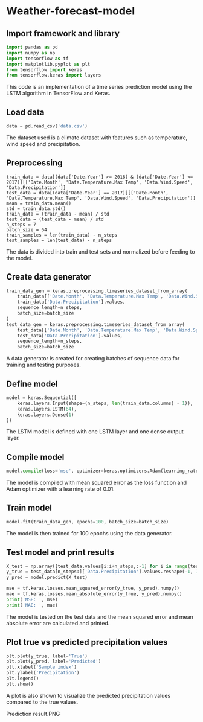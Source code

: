 # Weather-forecast-model


## Import framework and library
``` python
import pandas as pd
import numpy as np
import tensorflow as tf
import matplotlib.pyplot as plt
from tensorflow import keras
from tensorflow.keras import layers
```
This code is an implementation of a time series prediction model using the LSTM algorithm in TensorFlow and Keras. 

## Load data
``` python
data = pd.read_csv('data.csv')
```
The dataset used is a climate dataset with features such as temperature, wind speed and precipitation.

## Preprocessing
``` pytohn
train_data = data[(data['Date.Year'] >= 2016) & (data['Date.Year'] <= 2017)][['Date.Month', 'Data.Temperature.Max Temp', 'Data.Wind.Speed', 'Data.Precipitation']]
test_data = data[(data['Date.Year'] == 2017)][['Date.Month', 'Data.Temperature.Max Temp', 'Data.Wind.Speed', 'Data.Precipitation']]
mean = train_data.mean()
std = train_data.std()
train_data = (train_data - mean) / std
test_data = (test_data - mean) / std
n_steps = 7
batch_size = 64
train_samples = len(train_data) - n_steps
test_samples = len(test_data) - n_steps
```
The data is divided into train and test sets and normalized before feeding to the model.

## Create data generator
``` python
train_data_gen = keras.preprocessing.timeseries_dataset_from_array(
    train_data[['Date.Month', 'Data.Temperature.Max Temp', 'Data.Wind.Speed']].values,
    train_data['Data.Precipitation'].values,
    sequence_length=n_steps,
    batch_size=batch_size
)
test_data_gen = keras.preprocessing.timeseries_dataset_from_array(
    test_data[['Date.Month', 'Data.Temperature.Max Temp', 'Data.Wind.Speed']].values,
    test_data['Data.Precipitation'].values,
    sequence_length=n_steps,
    batch_size=batch_size
```
A data generator is created for creating batches of sequence data for training and testing purposes. 

## Define model
``` python
model = keras.Sequential([
    keras.layers.Input(shape=(n_steps, len(train_data.columns) - 1)),
    keras.layers.LSTM(64),
    keras.layers.Dense(1)
])
```
The LSTM model is defined with one LSTM layer and one dense output layer.

## Compile model
``` python
model.compile(loss='mse', optimizer=keras.optimizers.Adam(learning_rate=0.01), metrics=['mae'])
```
The model is compiled with mean squared error as the loss function and Adam optimizer with a learning rate of 0.01.

## Train model
``` python
model.fit(train_data_gen, epochs=100, batch_size=batch_size)
```
The model is then trained for 100 epochs using the data generator.

## Test model and print results
``` python
X_test = np.array([test_data.values[i:i+n_steps,:-1] for i in range(test_samples)])
y_true = test_data[n_steps:]['Data.Precipitation'].values.reshape(-1, 1)
y_pred = model.predict(X_test)

mse = tf.keras.losses.mean_squared_error(y_true, y_pred).numpy()
mae = tf.keras.losses.mean_absolute_error(y_true, y_pred).numpy()
print('MSE: ', mse)
print('MAE: ', mae)
```
The model is tested on the test data and the mean squared error and mean absolute error are calculated and printed. 

## Plot true vs predicted precipitation values
``` python
plt.plot(y_true, label='True')
plt.plot(y_pred, label='Predicted')
plt.xlabel('Sample index')
plt.ylabel('Precipitation')
plt.legend()
plt.show()
```
A plot is also shown to visualize the predicted precipitation values compared to the true values.

Prediction result.PNG
